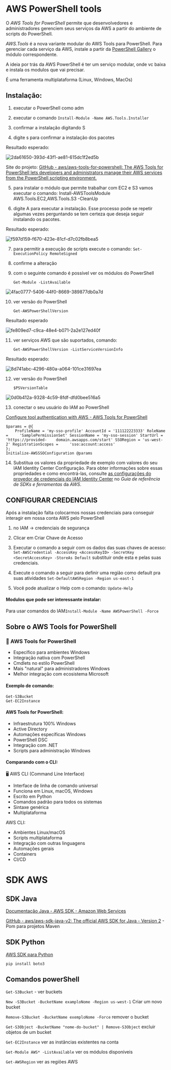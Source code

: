 # AWS PowerShell tools

O _AWS Tools for PowerShell_ permite que desenvolvedores e administradores gerenciem seus serviços da AWS a partir do ambiente de scripts do PowerShell.

_AWS.Tools_ é a nova variante modular do AWS Tools para PowerShell. Para gerenciar cada serviço da AWS, instale a partir da [PowerShell Gallery](https://www.powershellgallery.com/) o módulo correspondente.

A ideia por trás da AWS PowerShell é ter um serviço modular, onde vc baixa e instala os modulos que vai precisar.

É uma ferramenta multiplataforma (Linux, Windows, MacOs)



## Instalação:

1. executar o PowerShell como adm 

2. executar o comando `Install-Module -Name AWS.Tools.Installer`

3. confirmar a instalação digitando S

4. digite s para confirmar a instalação dos pacotes

Resultado esperado:

![2da61650-393d-43f1-ae81-615dc1f2ed5b](file:///C:/Users/Jacqueline/Pictures/Typedown/2da61650-393d-43f1-ae81-615dc1f2ed5b.png)

Site do projeto: [GitHub - aws/aws-tools-for-powershell: The AWS Tools for PowerShell lets developers and administrators manage their AWS services from the PowerShell scripting environment.](https://github.com/aws/aws-tools-for-powershell)

5. para instalar o módulo que permite trabalhar com EC2 e S3 vamos executar o comando:
    Install-AWSToolsModule AWS.Tools.EC2,AWS.Tools.S3 -CleanUp

6. digite A para executar a instalação. Esse processo pode se repetir algumas vezes perguntando se tem certeza que deseja seguir instalando os pacotes.

Resultado esperado:

![f597d159-f670-423e-81cf-d7c02fb8bea5](file:///C:/Users/Jacqueline/Pictures/Typedown/f597d159-f670-423e-81cf-d7c02fb8bea5.png)

7. para permitir a execução de scripts execute o comando: `Set-ExecutionPolicy RemoteSigned `

8. confirme a alteração

9. com o seguinte comando é possível ver os módulos do PowerShell 
   
       Get-Module -ListAvailable

![4fac0777-5406-44f0-8669-389877db0a7d](file:///C:/Users/Jacqueline/Pictures/Typedown/4fac0777-5406-44f0-8669-389877db0a7d.png)

10. ver versão do PowerShell 
    
        Get-AWSPowerShellVersion

Resultado esperado

![fe809ed7-c9ca-48e4-b071-2a2e127ed40f](file:///C:/Users/Jacqueline/Pictures/Typedown/fe809ed7-c9ca-48e4-b071-2a2e127ed40f.png)

11. ver serviços AWS que são suportados, comando: 
    
        Get-AWSPowerShellVersion -ListServiceVersionInfo

Resultado esperado:

![8d741abc-4296-480a-a064-101ce31697ea](file:///C:/Users/Jacqueline/Pictures/Typedown/8d741abc-4296-480a-a064-101ce31697ea.png)

12. ver versão do PowerShell
    
        $PSVersionTable

![0d0b412a-9328-4c59-8fdf-dfd0bee516a5](file:///C:/Users/Jacqueline/Pictures/Typedown/0d0b412a-9328-4c59-8fdf-dfd0bee516a5.png)

13. conectar o seu usuário do IAM ao PowerShell

[Configure tool authentication with AWS - AWS Tools for PowerShell](https://docs.aws.amazon.com/powershell/latest/userguide/creds-idc.html#idc-config-sso)

```
$params = @{ 
    ProfileName = 'my-sso-profile' AccountId = '111122223333' RoleName =     'SamplePermissionSet' SessionName = 'my-sso-session' StartUrl = 'https://provided-    domain.awsapps.com/start' SSORegion = 'us-west-2' RegistrationScopes =     'sso:account:access'
};
Initialize-AWSSSOConfiguration @params
```

14. Substitua os valores da propriedade de exemplo com valores do seu IAM Identity Center Configuração. Para obter informações sobre essas propriedades e como encontrá-las, consulte [as configurações do provedor de credenciais do IAM Identity Center](https://docs.aws.amazon.com/sdkref/latest/guide/feature-sso-credentials.html#feature-sso-credentials-profile) no _Guia de referência de SDKs e ferramentas_ da _AWS_.

## CONFIGURAR CREDENCIAIS

Após a instalação falta colocarmos nossas credenciais para conseguir interagir em nossa conta AWS pelo PowerShell

1. no IAM -> credenciais de segurança

2. Clicar em Criar Chave de Acesso

3. Executar o comando a seguir com os dados das suas chaves de acesso:
   `Set-AWSCredential -AccessKey <AccessKeyID> -SecretKey <SecretAccessKey> -StoreAs Default`
   substituir onde esta <AccessKeyID> e <SecretAccessKey> pelas suas credenciais.

4. Execute o comando a seguir para definir uma região como default pra suas atividades
   `Set-DefaultAWSRegion -Region us-east-1` 

5. Você pode atualizar o Help com o comando: `Update-Help`

#### Modulos que pode ser interessante instalar:

Para usar comandos do IAM`Install-Module -Name AWSPowerShell -Force` 

## Sobre o AWS Tools for PowerShell

### 🔧 AWS Tools for PowerShell

* Específico para ambientes Windows
* Integração nativa com PowerShell
* Cmdlets no estilo PowerShell
* Mais "natural" para administradores Windows
* Melhor integração com ecosistema Microsoft

#### Exemplo de comando:

    Get-S3Bucket
    Get-EC2Instance

#### AWS Tools for PowerShell:

* Infraestrutura 100% Windows
* Active Directory
* Automações específicas Windows
* PowerShell DSC
* Integração com .NET
* Scripts para administração Windows

#### Comparando com o CLI:

🖥️ AWS CLI (Command Line Interface)

- Interface de linha de comando universal
- Funciona em Linux, macOS, Windows
- Escrito em Python
- Comandos padrão para todos os sistemas
- Sintaxe genérica
- Multiplataforma

AWS CLI:

- Ambientes Linux/macOS
- Scripts multiplataforma
- Integração com outras linguagens
- Automações gerais
- Containers
- CI/CD

# SDK AWS

## SDK Java

[Documentação Java - AWS SDK - Amazon Web Services](https://aws.amazon.com/pt/sdk-for-java/)

[GitHub - aws/aws-sdk-java-v2: The official AWS SDK for Java - Version 2](https://github.com/aws/aws-sdk-java-v2/#using-the-sdk) - Pom para projetos Maven

## SDK Python

[AWS SDK para Python](https://aws.amazon.com/pt/sdk-for-python/)

`pip install boto3`





## Comandos powerShell

`Get-S3Bucket` - ver buckets

`New -S3Bucket -BucketName examploNome -Region us-west-1` Criar um novo bucket

`Remove-S3Bucket -BucketName exemploNome -Force` remover o bucket

`Get-S3Object -BucketName "nome-do-bucket" | Remove-S3Object` excluir objetos de um bucket

`Get-EC2Instance` ver as instâncias existentes na conta

`Get-Module AWS* -ListAvailable` ver os módulos disponíveis

`Get-AWSRegion` ver as regiões AWS




